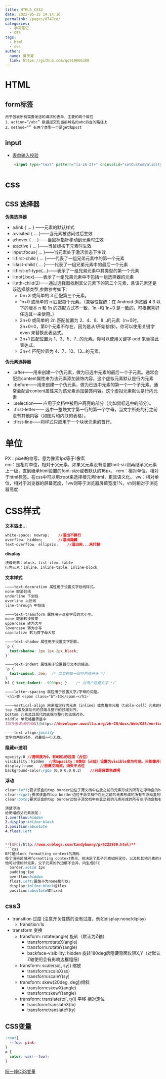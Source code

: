 ```yaml
---
title: HTML5_CSS3
date: 2022-05-15 14:14:16
permalink: /pages/8747ce/
categories: 
  - 学习笔记
  - CSS
tags: 
  - html
  - css
author: 
  name: 夏天夏
  link: https://github.com/qq919006380
---
```

# HTML
## form标签
```shell
用于包裹所有需要发送和请求的表单，主要的两个属性
1、action=“/abc” 数据提交到当前域名的abc后台的路径上
2、method=“” 有两个类型一个是get和post
```
## input
- [表单输入校验](https://developer.mozilla.org/zh-CN/docs/Learn/HTML/Forms/Data_form_validation)
```html
    <input type="text" pattern="[a-zA-Z]+" oninvalid="setCustomValidity('Custom Message')" />
```

# css
## CSS 选择器
**伪类选择器**
- a:link { ... }  ——元素的默认样式
- a:visited { ... }——当元素被访问过后生效
- a:hover { ... }——当鼠标指针移动到元素时生效
- a:active { ... }——当鼠标按下元素时生效
- input:focus{ ... }——当元素处于激活状态下生效
- li:first-child { ... }——代表了一组兄弟元素中的第一个元素
- li:last-child { ... }——代表了一组兄弟元素中的最后一个元素
- li:first-of-type{...}——表示了一组兄弟元素中其类型的第一个元素
- li:not(.box)——表示了一组兄弟元素中不包括一组选择器的元素
- li:nth-child(2)——通过选择器找到其父元素下的第二个元素，且该元素还是该选择器类型,参数参考如下:
  - 0n+3 或简单的 3 匹配第三个元素。
  - 1n+0 或简单的 n 匹配每个元素。（兼容性提醒：在 Android 浏览器 4.3 以下的版本 n 和 1n 的匹配方式不一致。1n -和 1n+0 是一致的，可根据喜好任选其一来使用。）
  - 2n+0 或简单的 2n 匹配位置为 2、4、6、8...的元素（n=0时，2n+0=0，第0个元素不存在，因为是从1开始排序)。你可以使用关键字 even 来替换此表达式。
  - 2n+1 匹配位置为 1、3、5、7...的元素。你可以使用关键字 odd 来替换此表达式。
  - 3n+4 匹配位置为 4、7、10、13...的元素。

**伪元素选择器**
- ::after——用来创建一个伪元素，做为已选中元素的最后一个子元素。通常会配合content属性来为该元素添加装饰内容。这个虚拟元素默认是行内元素
- ::before——用来创建一个伪元素，做为已选中元素的第一个一个子元素。通常会配合content属性来为该元素添加装饰内容。这个虚拟元素默认是行内元素
- ::selection—— 应用于文档中被用户高亮的部分（比如鼠标选中的部分）。
- ::first-letter—— 选中一整块文字第一行的第一个字母，当文字所处的行之前没有其他内容（如图片和内联的表格）。
- ::first-line——将样式只应用于一个块状元素的首行。
# 单位
PX：pixel的缩写，意为像素1px等于1像素  
em：是相对单位，相对于父元素，如果父元素没有设置font-siz则再继承父元素上一级，直到继承html设置的font-size或者默认的16px。
rem：相对单位，相对于html标签。在css中可以用:root来选择根元素html，更具语义化。
vw：相对单位，相对于浏览器的屏幕宽度，1vw则等于浏览器屏幕宽度1%，vh则相对于浏览器高度

# CSS样式
**文本溢出...**
```css
white-space: nowrap;    //溢出不换行
overflow: hidden;       //溢出隐藏
text-overflow: ellipsis;    //溢出用...来代替
```

**display**
```css
块级元素：block，list-item，table
行内元素：inline，inline-table，inline-block
```

**文本样式**
```css
————text-decoration 属性用于设置文字划线样式。
none 取消划线
underline 下划线
overline 上划线
line-through 中划线

————text-transform 属性用于改变字母的大小写。
none 取消转换效果
uppercase 转为大写
lowercase 转为小写
capitalize 转为首字母大写

————text-shadow 属性用于设置文字阴影。
`p { 
  text-shadow: 1px 1px 2px black;
}`

————text-indent 属性用于设置首行文本的缩进。
`p { 
  text-indent: 2em;  /* 文章的每一段空两格开头 */
}
h1 { text-indent: -9999px; }    /* 对用户隐藏文字 */`

————letter-spacing 属性用于设置文字/字母的间距。
`<h1>装 <span class="b">13</span></h1>`

————vertical-align 用来指定行内元素（inline）或表格单元格（table-cell）元素的垂直对齐方式。
top 元素及其后代的顶端与整行的顶端对齐。
bottom 元素及其后代的底端与整行的底端对齐。
middle 单元格垂直居中
[跟多值详细见MDN](https://developer.mozilla.org/zh-CN/docs/Web/CSS/vertical-align/)

————text-align:justify
文字向两侧对齐，对最后一行无效。
```

**隐藏or透明**
```css
opacity:0 //透明度为0，有0到1的过度（占位）
visibility：hidden  //和opacity：0类似（占位）设置为visible变为可见。只能像开关一样设置为可见或不可见
display：none   //脱离文档流，消失不占位
background-color:rgba（0,0,0,0,0.2）   //只是背景色透明
```
**浮动**
```css
clear:left;要求该盒的top border边位于源文档中在此之前的元素形成的所有左浮动盒的bottom外边下方。
clear:right;要求该盒的top border边位于源文档中在此之前的元素形成的所有右浮动盒的bottom外边下方。
clear:both;要求该盒的top border边位于源文档中在此之前的元素形成的所有左浮动盒和右浮动盒的bottom外边下方。

清楚浮动
给坍塌的父元素添加：
1.overflow:hidden
2.display:inline-block
3.position:absolute
4.float:left


**[BFC](http://www.cnblogs.com/Candybunny/p/6222939.html)**
```css
BFC是block formatting context的简称
每个渲染区域用formatting context表示，他决定了其子元素如何定位，以及和其他元素的关系和相互作用在正常流中的盒子要么属于块级格式化上下文，要么属于内联格式化上下文。
他可以使相邻元素，父子元素的外边框不合并，内生成BFC
  border:solid 1px
  padding:1px
  overflow:hidden
  float:left(属性不为none都可以)
  display:inline-block或flex
  position:absolute或fixed 
```

## css3
- transition 过度 (注意开关性质的没有过度，例如display:none/diplay)
    - transition:1s 
- transform 变换
    - transform:  rotate(angle)  旋转（默认为Z轴）
        - transform:rotateX(angle)
        - transform:rotateY(angle)
        - backface-visibility: hidden 旋转180deg后隐藏背面仅限X,Y（对默认Z轴使用会有影响边框粗细）
    - transform:  scale(sx[, sy]) 缩放
        - transform:scaleX(sx)
        - transform:scaleY(sy)  
    - transform:  skew(20deg, deg])倾斜
        - transform:skewX(angle)  
        - transform:skewY(angle)
    - transform:  translate(tx[, ty]) 平移 相对定位
        - transform:translateX(tx)
        - transform:translateY(ty)

## CSS变量
```css
:root{
  --foo: pink;
}
a {
  color: var(--foo);
}
```

[阮一峰CSS变量](http://www.ruanyifeng.com/blog/2017/05/css-variables.html)
